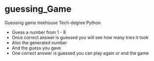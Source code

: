 # guessing_Game
Guessing game treehouse Tech-degree Python

* Guess a number from 1 - 8
* Once correct answer is guessed you will see how many tries it took
* Also the generated number
* And the guess you gave
* One correct answer is guessed you can play again or end the game
